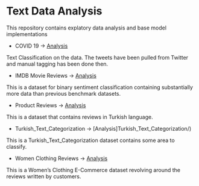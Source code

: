 # Text Data Analysis
This repository contains explatory data analysis and base model implementations

* COVID 19 -> [Analysis](Covid19/)

Text Classification on the data. The tweets have been pulled from Twitter and manual tagging has been done then.

* IMDB Movie Reviews -> [Analysis](IMDB_Movie_Reviews/)

This is a dataset for binary sentiment classification containing substantially more data than previous benchmark datasets.

* Product Reviews -> [Analysis](Product_Reviews/)

This is a dataset that contains reviews in Turkish language. 

* Turkish_Text_Categorization -> [Analysis]Turkish_Text_Categorization/)

This is a Turkish_Text_Categorization dataset contains some area to classify.

* Women Clothing Reviews -> [Analysis](Womens_Clothing_E-Commerce/)

This is a Women’s Clothing E-Commerce dataset revolving around the reviews written by customers.
